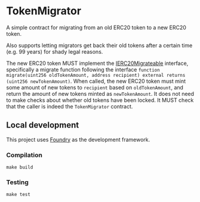 # TokenMigrator

A simple contract for migrating from an old ERC20 token to a new ERC20 token.

Also supports letting migrators get back their old tokens after a certain time (e.g. 99 years) for shady legal reasons.

The new ERC20 token MUST implement the [IERC20Migrateable](src/interfaces/IERC20Migrateable.sol) interface, specifically a migrate function following the interface `function migrate(uint256 oldTokenAmount, address recipient) external returns (uint256 newTokenAmount)`. When called, the new ERC20 token must mint some amount of new tokens to `recipient` based on `oldTokenAmount`, and return the amount of new tokens minted as `newTokenAmount`. It does not need to make checks about whether old tokens have been locked. It MUST check that the caller is indeed the `TokenMigrator` contract.

## Local development

This project uses [Foundry](https://github.com/gakonst/foundry) as the development framework.

### Compilation

```
make build
```

### Testing

```
make test
```
